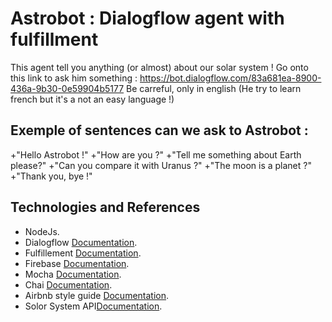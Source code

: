 # Astrobot : Dialogflow agent with fulfillment

This agent tell you anything (or almost) about our solar system !
Go onto this link to ask him something : https://bot.dialogflow.com/83a681ea-8900-436a-9b30-0e59904b5177
Be carreful, only in english (He try to learn french but it's a not an easy language !)

## Exemple of sentences can we ask to Astrobot :
+"Hello Astrobot !"
+"How are you ?"
+"Tell me something about Earth please?"
+"Can you compare it with Uranus ?" 
+"The moon is a planet ?"
+"Thank you, bye !"

## Technologies and References
+ NodeJs.
+ Dialogflow [Documentation](https://docs.dialogflow.com).
+ Fulfillement [Documentation](https://cloud.google.com/dialogflow/docs/fulfillment-overview).
+ Firebase [Documentation](https://firebase.google.com/docs/functions/get-started).
+ Mocha [Documentation](https://mochajs.org/).
+ Chai [Documentation](https://www.chaijs.com/).
+ Airbnb style guide [Documentation](https://github.com/airbnb/javascript).
+ Solor System API[Documentation](https://api.le-systeme-solaire.net/en/).

